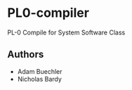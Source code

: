 PL0-compiler
============

PL-0 Compile for System Software Class

Authors
-------
- Adam Buechler
- Nicholas Bardy
